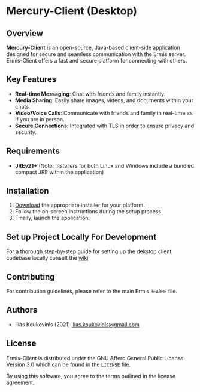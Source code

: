 # Mercury-Client (Desktop)

[ilias.koukovinis@gmail.com]: https://mail.google.com/mail/u/0/?tab=rm&ogbl#search/ilias.koukovinis%40gmail.com

## Overview

**Mercury-Client** is an open-source, Java-based client-side application designed for secure and seamless communication with the Ermis server. Ermis-Client offers a fast and secure platform for connecting with others.

## Key Features

- **Real-time Messaging**: Chat with friends and family instantly.
- **Media Sharing**: Easily share images, videos, and documents within your chats.
- **Video/Voice Calls**: Communicate with friends and family in real-time as if you are in person.
- **Secure Connections**: Integrated with TLS in order to ensure privacy and security.

## Requirements

* **JREv21+** (Note: Installers for both Linux and Windows include a bundled compact JRE within the application)

## Installation

1. [Download](https://github.com/Koukobin/Ermis/releases?q=Desktop&expanded=true) the appropriate installer for your platform.
2. Follow the on-screen instructions during the setup process.
3. Finally, launch the application.

## Set up Project Locally For Development

For a thorough step-by-step guide for setting up the dekstop client codebase locally consult the [wiki](https://github.com/Koukobin/Ermis/wiki/Mercury%E2%80%90Client-Home-(Desktop)#set-up-project-locally)

## Contributing

For contribution guidelines, please refer to the main Ermis `README` file.

## Authors

* Ilias Koukovinis (2021) [ilias.koukovinis@gmail.com]

## License

Ermis-Client is distributed under the GNU Affero General Public License Version 3.0 which can be found in the `LICENSE` file.

By using this software, you agree to the terms outlined in the license agreement.


